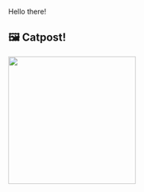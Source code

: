 Hello there!



## 🖼️ Catpost!

<sub>
    <img src="https://cdn2.thecatapi.com/images/bpj.jpg" height="256">
</sub>

